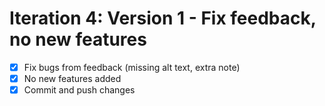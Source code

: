 # Iteration 4: Version 1 - Fix feedback, no new features

- [x] Fix bugs from feedback (missing alt text, extra note)
- [x] No new features added
- [x] Commit and push changes
